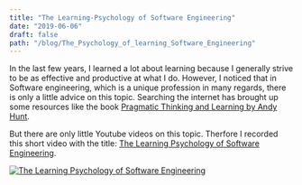 ```yaml
---
title: "The Learning-Psychology of Software Engineering"
date: "2019-06-06"
draft: false
path: "/blog/The_Psychology_of_learning_Software_Engineering"
---
```


In the last few years, I learned a lot about learning because I generally strive to be as effective and productive at what I do. However, I noticed that in Software engineering, which is a unique profession in many regards, there is only a little advice on this topic. Searching the internet has brought up some resources like the book [Pragmatic Thinking and Learning by Andy Hunt](https://www.goodreads.com/book/show/3063393-pragmatic-thinking-and-learning).

But there are only little Youtube videos on this topic. Therfore I recorded this short video with the title: [The Learning Psychology of Software Engineering](https://www.youtube.com/watch?v=tG8vUZ4fQac).

[![The Learning Psychology of Software Engineering](https://img.youtube.com/vi/tG8vUZ4fQac/0.jpg)](https://www.youtube.com/watch?v=tG8vUZ4fQac)

<!-- ```js
console.log("Hello World")
```

## Default NodeJS server

```js
const http = require("http")

const hostname = "127.0.0.1"
const port = 3000

const server = http.createServer((req, res) => {
  res.statusCode = 200
  res.setHeader("Content-Type", "text/plain")
  res.end("Hello World\n")
})

server.listen(port, hostname, () => {
  console.log(`Server running at http://${hostname}:${port}/`)
})
``` -->
